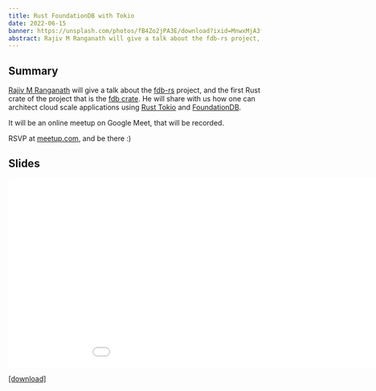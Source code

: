 ```yaml
---
title: Rust FoundationDB with Tokio
date: 2022-06-15
banner: https://unsplash.com/photos/fB4Zo2jPA3E/download?ixid=MnwxMjA3fDB8MXxzZWFyY2h8OHx8c3R1ZGlvJTIwcmVjb3JkaW5nfGVufDB8fHx8MTY3OTgzMDgxNQ&force=true&w=1920
abstract: Rajiv M Ranganath will give a talk about the fdb-rs project, and the first Rust crate of the project that is the fdb crate. He will share with us how one can architect cloud scale applications using Rust Tokio and FoundationDB.
---
```


## Summary

[Rajiv M Ranganath](https://github.com/rajivr) will give a talk about
the [fdb-rs](https://github.com/fdb-rs/fdb) project, and the first
Rust crate of the project that is the [fdb
crate](https://crates.io/crates/fdb). He will share with us how one
can architect cloud scale applications using [Rust
Tokio](https://tokio.rs/) and
[FoundationDB](https://www.foundationdb.org/).

It will be an online meetup on Google Meet, that will be recorded.

RSVP at
[meetup.com](https://www.meetup.com/foundationdb-online-meetup/), and
be there :)

## Slides

<embed src="foundationdb-meetup-fdb-rs.pdf" width="1024" height="375" 
 type="application/pdf">

[[download]](foundationdb-meetup-fdb-rs.pdf)
